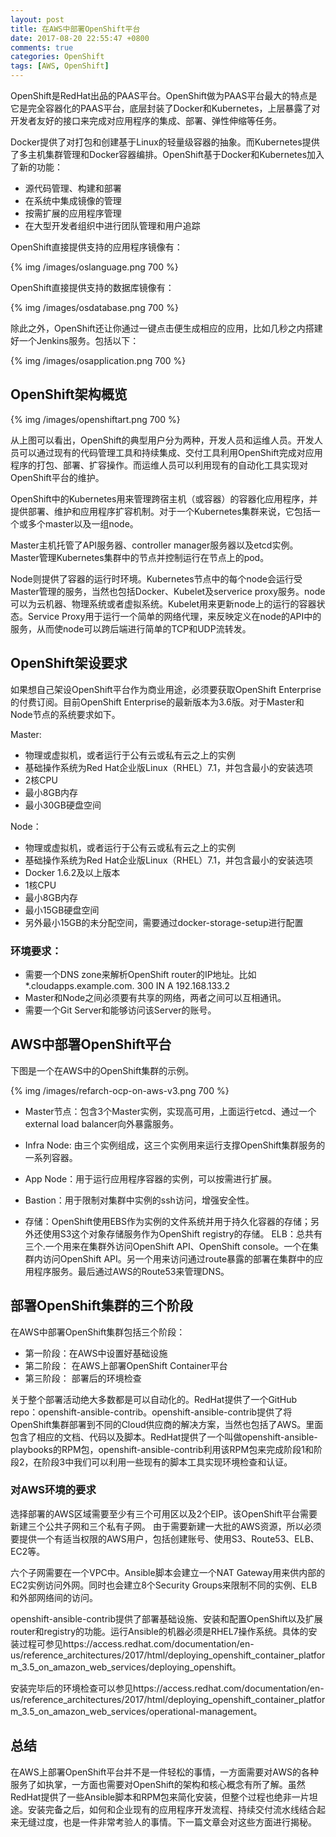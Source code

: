 ```yaml
---
layout: post
title: 在AWS中部署OpenShift平台
date: 2017-08-20 22:55:47 +0800
comments: true
categories: OpenShift
tags: [AWS, OpenShift]
---
```


OpenShift是RedHat出品的PAAS平台。OpenShift做为PAAS平台最大的特点是它是完全容器化的PAAS平台，底层封装了Docker和Kubernetes，上层暴露了对开发者友好的接口来完成对应用程序的集成、部署、弹性伸缩等任务。

<!-- more -->

Docker提供了对打包和创建基于Linux的轻量级容器的抽象。而Kubernetes提供了多主机集群管理和Docker容器编排。OpenShift基于Docker和Kubernetes加入了新的功能：

* 源代码管理、构建和部署
* 在系统中集成镜像的管理
* 按需扩展的应用程序管理
* 在大型开发者组织中进行团队管理和用户追踪

OpenShift直接提供支持的应用程序镜像有：

{% img /images/oslanguage.png 700 %}

OpenShift直接提供支持的数据库镜像有：

{% img /images/osdatabase.png 700 %}

除此之外，OpenShift还让你通过一键点击便生成相应的应用，比如几秒之内搭建好一个Jenkins服务。包括以下：

{% img /images/osapplication.png 700 %}

## OpenShift架构概览

{% img /images/openshiftart.png 700 %}

从上图可以看出，OpenShift的典型用户分为两种，开发人员和运维人员。开发人员可以通过现有的代码管理工具和持续集成、交付工具利用OpenShift完成对应用程序的打包、部署、扩容操作。而运维人员可以利用现有的自动化工具实现对OpenShift平台的维护。

OpenShift中的Kubernetes用来管理跨宿主机（或容器）的容器化应用程序，并提供部署、维护和应用程序扩容机制。对于一个Kubernetes集群来说，它包括一个或多个master以及一组node。

Master主机托管了API服务器、controller manager服务器以及etcd实例。Master管理Kubernetes集群中的节点并控制运行在节点上的pod。

Node则提供了容器的运行时环境。Kubernetes节点中的每个node会运行受Master管理的服务，当然也包括Docker、Kubelet及serverice proxy服务。node可以为云机器、物理系统或者虚拟系统。Kubelet用来更新node上的运行的容器状态。Service Proxy用于运行一个简单的网络代理，来反映定义在node的API中的服务，从而使node可以跨后端进行简单的TCP和UDP流转发。

## OpenShift架设要求

如果想自己架设OpenShift平台作为商业用途，必须要获取OpenShift Enterprise的付费订阅。目前OpenShift Enterprise的最新版本为3.6版。对于Master和Node节点的系统要求如下。

Master:

* 物理或虚拟机，或者运行于公有云或私有云之上的实例
* 基础操作系统为Red Hat企业版Linux（RHEL）7.1，并包含最小的安装选项
* 2核CPU
* 最小8GB内存
* 最小30GB硬盘空间

Node：

* 物理或虚拟机，或者运行于公有云或私有云之上的实例
* 基础操作系统为Red Hat企业版Linux（RHEL）7.1，并包含最小的安装选项
* Docker 1.6.2及以上版本
* 1核CPU
* 最小8GB内存
* 最小15GB硬盘空间
* 另外最小15GB的未分配空间，需要通过docker-storage-setup进行配置


### 环境要求：

* 需要一个DNS zone来解析OpenShift router的IP地址。比如\*.cloudapps.example.com. 300 IN  A 192.168.133.2
* Master和Node之间必须要有共享的网络，两者之间可以互相通讯。
* 需要一个Git Server和能够访问该Server的账号。


## AWS中部署OpenShift平台


下图是一个在AWS中的OpenShift集群的示例。

{% img /images/refarch-ocp-on-aws-v3.png 700 %}

* Master节点：包含3个Master实例，实现高可用，上面运行etcd、通过一个external load balancer向外暴露服务。

* Infra Node: 由三个实例组成，这三个实例用来运行支撑OpenShift集群服务的一系列容器。

* App Node：用于运行应用程序容器的实例，可以按需进行扩展。

* Bastion：用于限制对集群中实例的ssh访问，增强安全性。

* 存储：OpenShift使用EBS作为实例的文件系统并用于持久化容器的存储；另外还使用S3这个对象存储服务作为OpenShift registry的存储。
ELB：总共有三个.一个用来在集群外访问OpenShift API、OpenShift console。一个在集群内访问OpenShift API。另一个用来访问通过route暴露的部署在集群中的应用程序服务。最后通过AWS的Route53来管理DNS。

## 部署OpenShift集群的三个阶段

在AWS中部署OpenShift集群包括三个阶段：

* 第一阶段：在AWS中设置好基础设施
* 第二阶段： 在AWS上部署OpenShift Container平台
* 第三阶段： 部署后的环境检查

关于整个部署活动绝大多数都是可以自动化的。RedHat提供了一个GitHub repo：openshift-ansible-contrib。openshift-ansible-contrib提供了将OpenShift集群部署到不同的Cloud供应商的解决方案，当然也包括了AWS。里面包含了相应的文档、代码以及脚本。RedHat提供了一个叫做openshift-ansible-playbooks的RPM包，openshift-ansible-contrib利用该RPM包来完成阶段1和阶段2，在阶段3中我们可以利用一些现有的脚本工具实现环境检查和认证。

### 对AWS环境的要求

选择部署的AWS区域需要至少有三个可用区以及2个EIP。该OpenShift平台需要新建三个公共子网和三个私有子网。
由于需要新建一大批的AWS资源，所以必须要提供一个有适当权限的AWS用户，包括创建账号、使用S3、Route53、ELB、EC2等。

六个子网需要在一个VPC中。Ansible脚本会建立一个NAT Gateway用来供内部的EC2实例访问外网。同时也会建立8个Security Groups来限制不同的实例、ELB和外部网络间的访问。

openshift-ansible-contrib提供了部署基础设施、安装和配置OpenShift以及扩展router和registry的功能。运行Ansible的机器必须是RHEL7操作系统。具体的安装过程可参见https://access.redhat.com/documentation/en-us/reference_architectures/2017/html/deploying_openshift_container_platform_3.5_on_amazon_web_services/deploying_openshift。

安装完毕后的环境检查可以参见https://access.redhat.com/documentation/en-us/reference_architectures/2017/html/deploying_openshift_container_platform_3.5_on_amazon_web_services/operational-management。


## 总结

在AWS上部署OpenShift平台并不是一件轻松的事情，一方面需要对AWS的各种服务了如执掌，一方面也需要对OpenShift的架构和核心概念有所了解。虽然RedHat提供了一些Ansible脚本和RPM包来简化安装，但整个过程也绝非一片坦途。安装完备之后，如何和企业现有的应用程序开发流程、持续交付流水线结合起来无缝过度，也是一件非常考验人的事情。下一篇文章会对这些方面进行揭秘。



